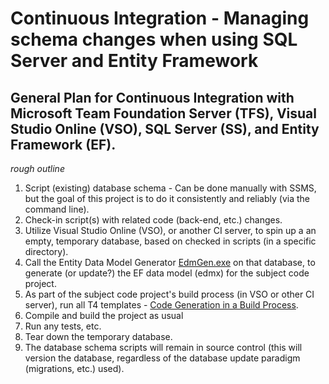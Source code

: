 # Continuous Integration - Managing schema changes when using SQL Server and Entity Framework
## General Plan for Continuous Integration with Microsoft Team Foundation Server (TFS), Visual Studio Online (VSO), SQL Server (SS), and Entity Framework (EF).

*rough outline*
1. Script (existing) database schema - Can be done manually with SSMS, but the goal of this project is to do it consistently and reliably (via the command line).
2. Check-in script(s) with related code (back-end, etc.) changes.
3. Utilize Visual Studio Online (VSO), or another CI server, to spin up a an empty, temporary database, based on checked in scripts (in a specific directory).
4. Call the Entity Data Model Generator [EdmGen.exe](https://msdn.microsoft.com/en-us/library/bb896270(v=vs.110).aspx) on that database, to generate (or update?) the EF data model (edmx) for the subject code project.
5. As part of the subject code project's build process (in VSO or other CI server), run all T4 templates - [Code Generation in a Build Process](https://msdn.microsoft.com/en-us/library/ee847423.aspx).
6. Compile and build the project as usual
7. Run any tests, etc.
8. Tear down the temporary database.
9. The database schema scripts will remain in source control (this will version the database, regardless of the database update paradigm (migrations, etc.) used).
